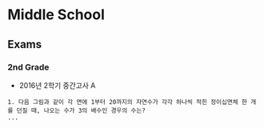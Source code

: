 # Middle School

## Exams

### 2nd Grade

* 2016년 2학기 중간고사 A

```
1. 다음 그림과 같이 각 면에 1부터 20까지의 자연수가 각각 하나씩 적힌 정이십면체 한 개를 던질 때, 나오는 수가 3의 배수인 경우의 수는?
...
```
